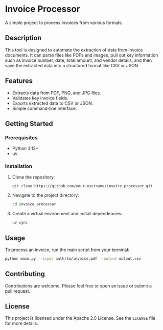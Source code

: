 # Invoice Processor

A simple project to process invoices from various formats.

## Description

This tool is designed to automate the extraction of data from invoice documents. It can parse files like PDFs and images, pull out key information such as invoice number, date, total amount, and vendor details, and then save the extracted data into a structured format like CSV or JSON.

## Features

- Extracts data from PDF, PNG, and JPG files.
- Validates key invoice fields.
- Exports extracted data to CSV or JSON.
- Simple command-line interface.

## Getting Started

### Prerequisites

- Python 3.13+
- uv

### Installation

1.  Clone the repository:
    ```sh
    git clone https://github.com/your-username/invoice_processor.git
    ```
2.  Navigate to the project directory:
    ```sh
    cd invoice_processor
    ```
3.  Create a virtual environment and install dependencies:
    ```sh
    uv sync
    ```

## Usage

To process an invoice, run the main script from your terminal:

```sh
python main.py --input path/to/invoice.pdf --output output.csv
```

## Contributing

Contributions are welcome. Please feel free to open an issue or submit a pull request.

## License

This project is licensed under the Apache 2.0 License. See the `LICENSE` file for more details.
